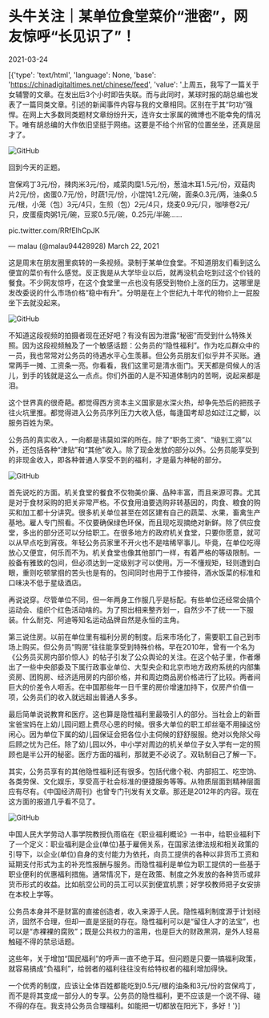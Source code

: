 # 头牛关注｜某单位食堂菜价“泄密”，网友惊呼“长见识了”！

2021-03-24

[{'type': 'text/html', 'language': None, 'base': 'https://chinadigitaltimes.net/chinese/feed', 'value': '上周五，我写了一篇关于女辅警的文章。在发出后3个小时即告失联。而与此同时，某球时报的胡总编也发表了一篇同类文章。引述的新闻事件内容与我的文章相同。区别在于其“叼功”强悍。在网上大多数同类题材文章纷纷升天，连许女士家属的微博也不能幸免的情况下。唯有胡总编的大作依旧坚挺于网络。这要是不给个州官的位置坐坐，还真是屈才了。

![GitHub](https://chinadigitaltimes.net/chinese/files/2021/03/post-663963-605b204ba1cd5.png)

回到今天的正题。

宫保鸡丁3元/份，辣肉米3元/份，咸菜肉糜1.5元/份，葱油木耳1.5元/份，双菇肉片2元/份，卤蛋0.7元/份，时蔬1元/份，小馄饨1.2元/碗，面条0.3元/两，油条0.5元/根，小笼（包）3元/4只，生煎（包）2元/4只，烧麦0.9元/只，咖啡卷2元/只，皮蛋瘦肉粥1元/碗，豆浆0.5元/碗，0.25元/半碗……



pic.twitter.com/RRfElhCpJK

&mdash; malau (@malau94428928) March 22, 2021



这是周末在朋友圈里疯转的一条视频。录制于某单位食堂。不知道朋友们看到这么便宜的菜价有什么感觉。反正我是从大学毕业以后，就再没机会吃到过这个价钱的餐食。不少网友惊呼，在这个食堂里一点也没有感受到物价上涨的压力。这哪里是发改委说的什么市场价格“稳中有升”。分明是在上个世纪九十年代的物价上一屁股坐下去就没起来。

![GitHub](https://chinadigitaltimes.net/chinese/files/2021/03/post-663963-605b204f4e886.png)

不知道这段视频的拍摄者现在还好吧？有没有因为泄露“秘密”而受到什么特殊关照。因为这段视频触及了一个敏感话题：公务员的“隐性福利”。作为吃瓜群众中的一员，我也常常对公务员的待遇水平心生羡慕。但公务员朋友们似乎并不买账。通常两手一摊、工资条一亮。你看看，我们这里可是清水衙门。天天都是伺候人的活儿，到手的钱就是这么一点点。你们外面的人是不知道体制内的苦啊，说起来都是泪。

这个世界真的很奇葩。都觉得西方资本主义国家是水深火热，却争先恐后的把孩子往火坑里推。都觉得进入公务员序列压力大收入低，每逢国考却总如过江之鲫，以服务百姓为荣。

公务员的真实收入，一向都是讳莫如深的所在。除了“职务工资”、“级别工资”以外，还包括各种“津贴”和“其他”收入。除了现金发放的部分以外。公务员能享受到的非现金收入，即各种普通人享受不到的福利，才是最为神秘的部分。

![GitHub](https://chinadigitaltimes.net/chinese/files/2021/03/post-663963-605b2051d77a0.png)

首先说吃的方面。机关食堂的餐食不仅物美价廉、品种丰富，而且来源可靠。尤其是对于食材采购的把关非常严格。不仅食用油要选购非转基因的，肉食、粮食的购买和加工都十分讲究。很多机关单位甚至在郊区建有自己的蔬菜、水果，畜禽生产基地。雇人专门照看。不仅要确保绿色环保，而且现吃现摘绝对新鲜。除了供应食堂，多出的部分还可以分给职工。在很多地方的政府机关食堂，只要你愿意，就可以从早点吃到宵夜。年轻公务员家里不开火也不是啥稀罕事儿。毕竟，在单位吃得放心又便宜，何乐而不为。机关食堂也像其他部门一样，有着严格的等级限制。一般备有雅致的包间，但必须达到一定级别才可以使用。万一不懂规矩，轻则遭到白眼，重则吃顿掌掴的苦头也是有的。包间同时也用于工作接待，酒水饭菜的标准和口味决不低于星级酒店。

再说说穿。尽管单位不同，但一年两身工作服几乎是标配。有些单位还经常会搞个运动会、组织个红色活动啥的。为了照出相来整齐划一，自然少不了统一一下服装。什么耐克、阿迪等知名运动品牌自然是永恒的主角。

第三说住房。以前在单位里有福利分房的制度。后来市场化了，需要职工自己到市场上购买。但公务员“购房”往往能享受到特殊价格。早在2010年，曾有一个名为《公务员买房内部价惊人》的帖子引发了公众舆论的关注。在这个帖子里，作者爆出了一些中央部委及下属行政事业单位、大型央企和北京市地方政府系统的内部集资房、团购房、经济适用房的内部价格，并和周边商品房价格进行了比较。两者间巨大的价差令人咂舌。在中国那些年一日千里的房价增速加持下，仅房产价值一项，公务员们的收入就远超出普通人多多。

最后简单说说教育和医疗。这也算是隐性福利里最吸引人的部分。当社会上的新晋宝爸宝妈在上幼儿园问题上费尽心思的时候。很多大单位的职工却丝毫不用操这份闲心。因为单位下属的幼儿园保证会把各位小主伺候的舒舒服服。绝对以免除父母后顾之忧为己任。除了幼儿园以外，中小学对周边的机关单位子女入学有一定的照顾也是半公开的秘密。医疗方面的福利，那就更不必说了。双轨制自己了解一下。

其实，公务员享有的其他隐性福利还有很多。包括代缴个税、内部招工、吃空饷、各类劳保、文化娱乐，享受高于社会标准的便捷服务等等。从物质层面到精神层面应有尽有。《中国经济周刊》也曾专门刊发有关文章。那还是2012年的内容。现在这方面的报道几乎看不见了。

![GitHub](https://chinadigitaltimes.net/chinese/files/2021/03/post-663963-605b2053b21ef.)

中国人民大学劳动人事学院教授仇雨临在《职业福利概论》一书中，给职业福利下了一个定义：职业福利是企业(单位)基于雇佣关系，在国家法律法规和相关政策的引导下，以企业(单位)自身的支付能力为依托，向员工提供的各种以非货币工资和延期支付形式为主的补充性报酬与服务。而隐性福利是单位为职工提供的一些基于职业便利的优惠福利措施。通常情况下，是在政策、制度之外发放的各种货币或非货币形式的收益。比如航空公司的员工可以买到便宜机票；好学校教师把子女安排在本校上学等。

公务员本身并不是财富的直接创造者，收入来源于人民。隐性福利制度源于计划经济，固然不合理，但却一直是坚挺的存在。隐性福利可以是“留住人才的法宝”，也可以是“赤裸裸的腐败”；既是公共权力的滥用，也是巨大的财政黑洞，是外人轻易触碰不得的禁忌话题。

这些年，关于增加“国民福利”的呼声一直不绝于耳。但问题是只要一搞福利政策，就容易搞成“负福利”，给弱者的福利往往没有给特权者的福利增加得快。

一个优秀的制度，应该让全体百姓都能吃到0.5元/根的油条和3元/份的宫保鸡丁，而不是将其变成一部分人的专享。公务员的隐性福利，更不应该是一个说不得、碰不得的存在。我支持公务员合理福利。如能把一切都放在阳光下，多好！'}]